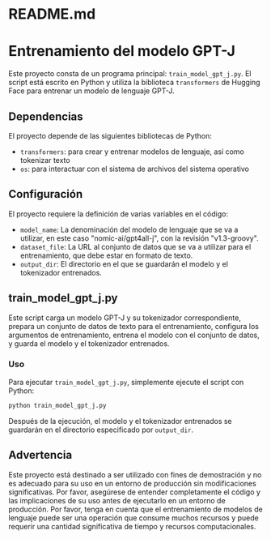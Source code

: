 # README.md

# Entrenamiento del modelo GPT-J

Este proyecto consta de un programa principal: `train_model_gpt_j.py`. El script está escrito en Python y utiliza la biblioteca `transformers` de Hugging Face para entrenar un modelo de lenguaje GPT-J.

## Dependencias

El proyecto depende de las siguientes bibliotecas de Python:

- `transformers`: para crear y entrenar modelos de lenguaje, así como tokenizar texto
- `os`: para interactuar con el sistema de archivos del sistema operativo

## Configuración

El proyecto requiere la definición de varias variables en el código:

- `model_name`: La denominación del modelo de lenguaje que se va a utilizar, en este caso "nomic-ai/gpt4all-j", con la revisión "v1.3-groovy".
- `dataset_file`: La URL al conjunto de datos que se va a utilizar para el entrenamiento, que debe estar en formato de texto.
- `output_dir`: El directorio en el que se guardarán el modelo y el tokenizador entrenados.

## train_model_gpt_j.py

Este script carga un modelo GPT-J y su tokenizador correspondiente, prepara un conjunto de datos de texto para el entrenamiento, configura los argumentos de entrenamiento, entrena el modelo con el conjunto de datos, y guarda el modelo y el tokenizador entrenados.

### Uso

Para ejecutar `train_model_gpt_j.py`, simplemente ejecute el script con Python:

```bash
python train_model_gpt_j.py
```

Después de la ejecución, el modelo y el tokenizador entrenados se guardarán en el directorio especificado por `output_dir`.

## Advertencia

Este proyecto está destinado a ser utilizado con fines de demostración y no es adecuado para su uso en un entorno de producción sin modificaciones significativas. Por favor, asegúrese de entender completamente el código y las implicaciones de su uso antes de ejecutarlo en un entorno de producción. Por favor, tenga en cuenta que el entrenamiento de modelos de lenguaje puede ser una operación que consume muchos recursos y puede requerir una cantidad significativa de tiempo y recursos computacionales.
